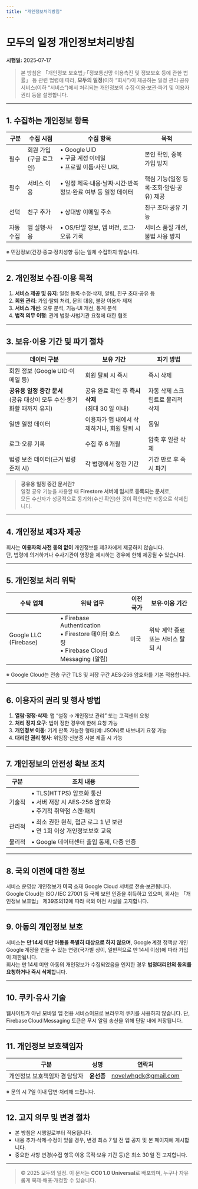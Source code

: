 ```yaml
---
title: "개인정보처리방침"
---
```


# 모두의 일정 개인정보처리방침  
**시행일:** 2025‑07‑17

> 본 방침은 「개인정보 보호법」·「정보통신망 이용촉진 및 정보보호 등에 관한 법률」 등 관련 법령에 따라, **모두의 일정**(이하 “회사”)이 제공하는 일정 관리·공유 서비스(이하 “서비스”)에서 처리되는 개인정보의 수집·이용·보관·파기 및 이용자 권리 등을 설명합니다.

---

## 1. 수집하는 개인정보 항목

| 구분 | 수집 시점 | 수집 항목 | 목적 |
|------|-----------|-----------|------|
| 필수 | 회원 가입(구글 로그인) | • Google UID<br>• 구글 계정 이메일<br>• 프로필 이름·사진 URL | 본인 확인, 중복 가입 방지 |
| 필수 | 서비스 이용 | • 일정 제목·내용·날짜·시간·반복 정보·완료 여부 등 일정 데이터 | 핵심 기능(일정 등록·조회·알림·공유) 제공 |
| 선택 | 친구 추가 | • 상대방 이메일 주소 | 친구 초대·공유 기능 |
| 자동 수집 | 앱 실행·사용 | • OS/단말 정보, 앱 버전, 로그·오류 기록 | 서비스 품질 개선, 불법 사용 방지 |

※ 민감정보(건강·종교·정치성향 등)는 일체 수집하지 않습니다.

---

## 2. 개인정보 수집·이용 목적

1. **서비스 제공 및 유지**: 일정 등록·수정·삭제, 알림, 친구 초대·공유 등  
2. **회원 관리**: 가입·탈퇴 처리, 문의 대응, 불량 이용자 제재  
3. **서비스 개선**: 오류 분석, 기능·UI 개선, 통계 분석  
4. **법적 의무 이행**: 관계 법령·사법기관 요청에 대한 협조

---

## 3. 보유·이용 기간 및 파기 절차

| 데이터 구분 | 보유 기간 | 파기 방법 |
|-------------|-----------|-----------|
| 회원 정보 (Google UID·이메일 등) | 회원 탈퇴 시 즉시 |  즉시 삭제 |
| **공유용 일정 중간 문서**<br>(공유 대상이 모두 수신·동기화할 때까지 유지) | 공유 완료 확인 후 **즉시 삭제**<br>(최대 30 일 이내) | 자동 삭제 스크립트로 물리적 삭제 |
| 일반 일정 데이터 | 이용자가 앱 내에서 삭제하거나, 회원 탈퇴 시 | 동일 |
| 로그·오류 기록 | 수집 후 6 개월 | 압축 후 일괄 삭제 |
| 법령 보존 데이터(근거 법령 존재 시) | 각 법령에서 정한 기간 | 기간 만료 후 즉시 파기 |

> **공유용 일정 중간 문서란?**  
> 일정 공유 기능을 사용할 때 **Firestore 서버에 임시로 등록되는 문서**로,  
> 모든 수신자가 성공적으로 동기화(수신 확인)한 것이 확인되면 자동으로 삭제됩니다.

---

## 4. 개인정보 제3자 제공

회사는 **이용자의 사전 동의 없이** 개인정보를 제3자에게 제공하지 않습니다.  
단, 법령에 의거하거나 수사기관이 영장을 제시하는 경우에 한해 제공될 수 있습니다.

---

## 5. 개인정보 처리 위탁

| 수탁 업체 | 위탁 업무 | 이전 국가 | 보유·이용 기간 |
|-----------|-----------|-----------|----------------|
| Google LLC (Firebase) | • Firebase Authentication<br>• Firestore 데이터 호스팅<br>• Firebase Cloud Messaging (알림) | 미국 | 위탁 계약 종료 또는 서비스 탈퇴 시 |

※ Google Cloud는 전송 구간 TLS 및 저장 구간 AES‑256 암호화를 기본 적용합니다.

---

## 6. 이용자의 권리 및 행사 방법

1. **열람·정정·삭제**: 앱 “설정 → 개인정보 관리” 또는 고객센터 요청  
2. **처리 정지 요구**: 법이 정한 경우에 한해 요청 가능  
3. **개인정보 이동**: 기계 판독 가능한 형태(예: JSON)로 내보내기 요청 가능  
4. **대리인 권리 행사**: 위임장·신분증 사본 제출 시 가능

---

## 7. 개인정보의 안전성 확보 조치

| 구분 | 조치 내용 |
|------|-----------|
| 기술적 | • TLS(HTTPS) 암호화 통신<br>• 서버 저장 시 AES‑256 암호화<br>• 주기적 취약점 스캔·패치 |
| 관리적 | • 최소 권한 원칙, 접근 로그 1 년 보관<br>• 연 1회 이상 개인정보보호 교육 |
| 물리적 | • Google 데이터센터 출입 통제, 다중 인증 |

---

## 8. 국외 이전에 대한 정보

서비스 운영상 개인정보가 **미국** 소재 Google Cloud 서버로 전송·보관됩니다. Google Cloud는 ISO / IEC 27001 등 국제 보안 인증을 취득하고 있으며, 회사는 「개인정보 보호법」 제39조의12에 따라 국외 이전 사실을 고지합니다.

---

## 9. 아동의 개인정보 보호

서비스는 **만 14세 미만 아동을 특별히 대상으로 하지 않으며**, Google 계정 정책상 개인 Google 계정을 만들 수 있는 연령(국가별 상이, 일반적으로 만 14세 이상)에 따라 가입이 제한됩니다.  
회사는 만 14세 미만 아동의 개인정보가 수집되었음을 인지한 경우 **법정대리인의 동의를 요청하거나 즉시 삭제**합니다.

---

## 10. 쿠키·유사 기술

웹사이트가 아닌 모바일 앱 전용 서비스이므로 브라우저 쿠키를 사용하지 않습니다. 단, Firebase Cloud Messaging 토큰은 푸시 알림 송신을 위해 단말 내에 저장됩니다.

---

## 11. 개인정보 보호책임자

| 구분 | 성명 | 연락처 |
|------|------|--------|
| 개인정보 보호책임자 겸 담당자 | **윤선종** | novelwhgdk@gmail.com |

※ 문의 시 7일 이내 답변·처리해 드립니다.

---

## 12. 고지 의무 및 변경 절차

- 본 방침은 시행일로부터 적용됩니다.  
- 내용 추가·삭제·수정이 있을 경우, 변경 최소 7 일 전 앱 공지 및 본 페이지에 게시합니다.  
- 중요한 사항 변경(수집 항목·이용 목적·보유 기간 등)은 최소 30 일 전 고지합니다.

---

> © 2025 모두의 일정. 이 문서는 **CC0 1.0 Universal**로 배포되며, 누구나 자유롭게 복제·배포·개정할 수 있습니다.
